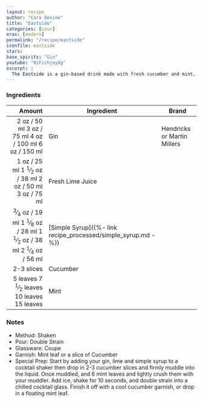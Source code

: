 ```yaml
---
layout: recipe
author: "Cara Devine"
title: "Eastside"
categories: [sour]
eras: [modern]
permalink: "/recipe/eastside"
iconfile: eastside
stars:
base_spirits: "Gin"
youtube: "0iFzihjeyXg"
excerpt: |
  The Eastside is a gin-based drink made with fresh cucumber and mint, lime juice, and simple syrup, created by George Delgado in 2004 in New York City.
---
```


### Ingredients

|                                                                                                                                                                                                                                                                                                  Amount | Ingredient                                                    | Brand                       |
| ------------------------------------------------------------------------------------------------------------------------------------------------------------------------------------------------------------------------------------------------------------------------------------------------------: | ------------------------------------------------------------- | --------------------------- |
|                                                                                                                              <span class="onex active">2 oz / 50 ml</span> <span class="onehalfx">3 oz / 75 ml</span> <span class="twox">4 oz / 100 ml</span> <span class="threex">6 oz / 150 ml</span> | Gin                                                           | Hendricks or Martin Millers |
|                                                                                                <span class="onex active">1 oz / 25 ml</span> <span class="onehalfx">1 <sup>1</sup>&frasl;<sub>2</sub> oz / 38 ml</span> <span class="twox">2 oz / 50 ml</span> <span class="threex">3 oz / 75 ml</span> | Fresh Lime Juice                                              |                             |
| <span class="onex active"> <sup>3</sup>&frasl;<sub>4</sub> oz / 19 ml</span> <span class="onehalfx">1 <sup>1</sup>&frasl;<sub>8</sub> oz / 28 ml</span> <span class="twox">1 <sup>1</sup>&frasl;<sub>2</sub> oz / 38 ml</span> <span class="threex">2 <sup>1</sup>&frasl;<sub>4</sub> oz / 56 ml</span> | [Simple Syrup]({%- link recipe_processed/simple_syrup.md -%}) |                             |
|                                                                                                                                                                                                                                                                                              2-3 slices | Cucumber                                                      |                             |
|                                                                                                          <span class="onex active">5 leaves </span> <span class="onehalfx">7 <sup>1</sup>&frasl;<sub>2</sub> leaves </span> <span class="twox">10 leaves </span> <span class="threex">15 leaves </span> | Mint                                                          |                             |

### Notes

- Method: Shaken
- Pour: Double Strain
- Glassware: Coupe
- Garnish: Mint leaf or a slice of Cucumber
- Special Prep: Start by adding your gin, lime and simple syrup to a cocktail shaker then drop in 2-3 cucumber slices and firmly muddle into the liquid. Once muddled, and 6 mint leaves and lightly crush them with your muddler. Add ice, shake for 10 seconds, and double strain into a chilled cocktail glass. Finish it off with a cool cucumber garnish, or drop in a floating mint leaf.

<script type="application/ld+json">
{
  "@context": "https://schema.org",
  "@type": "Recipe",
  "author": "{{ page.author }}",
  "description": "{{ page.excerpt | strip_html | replace: '"', "'" }}",
  "image": "{%- for ingredient in site.data[page.iconfile].images.ingredient limit: 1 -%}{{ ingredient.url }}{%- endfor -%}",
  "recipeIngredient": [  "2 oz Gin",
  "1 oz Fresh Lime Juice ",
  "0.75 oz Simple Syrup",
  "2-3 slices Cucumber ",
  "5 leaves Mint "],
  "name": "{{ page.title }}",
  "recipeInstructions": "  {
    '@type': 'HowToStep',
    'text': '- Method: Shaken
'
  },  {
    '@type': 'HowToStep',
    'text': '- Pour: Double Strain
'
  },  {
    '@type': 'HowToStep',
    'text': '- Glassware: Coupe
'
  },  {
    '@type': 'HowToStep',
    'text': '- Garnish: Mint leaf or a slice of Cucumber
'
  },  {
    '@type': 'HowToStep',
    'text': '- Special Prep: Start by adding your gin, lime and simple syrup to a cocktail shaker then drop in 2-3 cucumber slices and firmly muddle into the liquid. Once muddled, and 6 mint leaves and lightly crush them with your muddler. Add ice, shake for 10 seconds, and double strain into a chilled cocktail glass. Finish it off with a cool cucumber garnish, or drop in a floating mint leaf.
'
  }",
  "recipeYield": "1 cocktail",
  "recipeCategory": "cocktail"
}
</script>
